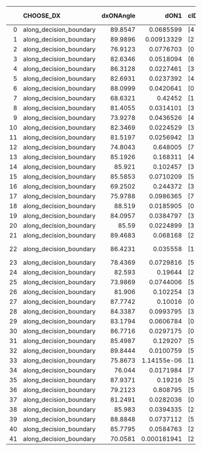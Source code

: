 |    | CHOOSE_DX               |   dxONAngle |        dON1 | cIDON1   |   dON_patch_1 |   nTON |         dON |   dxOFFAngle |       dOFF1 | cIDOFF1   |   dOFF_patch_1 |   nTOFF |        dOFF | SUCCESS   |   nExp |   dual_point_id |   subpoint_time_seconds |   total_execution_time |      logp |        dOFF/dON | Vote dOFF>dON   |
|---:|:------------------------|------------:|------------:|:---------|--------------:|-------:|------------:|-------------:|------------:|:----------|---------------:|--------:|------------:|:----------|-------:|----------------:|------------------------:|-----------------------:|----------:|----------------:|:----------------|
|  0 | along_decision_boundary |     89.8547 | 0.0685599   | [4 8]    |   0.0685599   |      1 | 0.0685599   |      88.2868 | 0.0819966   | [4 8]     |    0.0819966   |       1 | 0.0819966   | True      |      1 |               1 |                0.660315 |                1.03054 |  0        |     1.19598     | True            |
|  1 | along_decision_boundary |     89.9896 | 0.00913329  | [2 7]    |   0.00913329  |      1 | 0.00913329  |      82.9496 | 0.0409458   | [2 7]     |    0.0409458   |       1 | 0.0409458   | True      |      2 |               2 |                0.551257 |                1.5898  | -0.5      |     4.48314     | True            |
|  2 | along_decision_boundary |     76.9123 | 0.0776703   | [0 1]    |   0.0776703   |      1 | 0.0776703   |      85.5881 | 0.43401     | [0 1]     |    0.43401     |       1 | 0.43401     | True      |      3 |               3 |                0.620961 |                2.21577 | -1        |     5.58785     | True            |
|  3 | along_decision_boundary |     82.6346 | 0.0518094   | [6 7]    |   0.0518094   |      1 | 0.0518094   |      87.1049 | 1.32645     | [6 7]     |    1.32645     |       1 | 1.32645     | True      |      4 |               4 |                1.07147  |                3.29724 | -1.5      |    25.6026      | True            |
|  4 | along_decision_boundary |     86.3128 | 0.0227461   | [3 7]    |   0.0227461   |      1 | 0.0227461   |      89.5149 | 0.043387    | [3 7]     |    0.043387    |       1 | 0.043387    | True      |      5 |               5 |                0.563802 |                3.86604 | -2        |     1.90745     | True            |
|  5 | along_decision_boundary |     82.6931 | 0.0237392   | [4 9]    |   0.0237392   |      1 | 0.0237392   |      84.5172 | 0.0185407   | [4 9]     |    0.0185407   |       1 | 0.0185407   | False     |      6 |               6 |                0.49267  |                4.36371 | -2.5      |     0.781017    | False           |
|  6 | along_decision_boundary |     88.0999 | 0.0420641   | [0 1]    |   0.0420641   |      1 | 0.0420641   |      89.267  | 0.0390845   | [0 1]     |    0.0390845   |       1 | 0.0390845   | False     |      7 |               7 |                0.608206 |                4.98292 | -1.33333  |     0.929165    | False           |
|  7 | along_decision_boundary |     68.6321 | 0.42452     | [1 8]    |   0.42452     |      1 | 0.42452     |      85.6967 | 0.0158959   | [0 8]     |    0.0158959   |       1 | 0.0158959   | False     |      8 |               8 |                0.481703 |                5.47362 | -0.642857 |     0.0374445   | False           |
|  8 | along_decision_boundary |     81.4055 | 0.0314101   | [3 7]    |   0.0314101   |      1 | 0.0314101   |      84.5438 | 0.107372    | [3 7]     |    0.107372    |       1 | 0.107372    | True      |      9 |               9 |                0.508715 |                5.99333 | -0.25     |     3.4184      | True            |
|  9 | along_decision_boundary |     73.9278 | 0.0436526   | [4 8]    |   0.0436526   |      1 | 0.0436526   |      85.2029 | 0.329926    | [4 8]     |    0.329926    |       1 | 0.329926    | True      |     10 |              10 |                0.428159 |                6.42949 | -0.5      |     7.558       | True            |
| 10 | along_decision_boundary |     82.3469 | 0.0224529   | [3 5]    |   0.0224529   |      1 | 0.0224529   |      83.9504 | 0.0254027   | [3 5]     |    0.0254027   |       1 | 0.0254027   | True      |     11 |              11 |                0.501751 |                6.93725 | -0.8      |     1.13138     | True            |
| 11 | along_decision_boundary |     81.5197 | 0.0256942   | [3 5]    |   0.0256942   |      1 | 0.0256942   |      85.1196 | 0.126389    | [3 5]     |    0.126389    |       1 | 0.126389    | True      |     12 |              12 |                0.664781 |                7.61103 | -1.13636  |     4.91896     | True            |
| 12 | along_decision_boundary |     74.8043 | 0.648005    | [7 9]    |   0.648005    |      1 | 0.648005    |      89.1747 | 0.415871    | [7 9]     |    0.415871    |       1 | 0.415871    | False     |     13 |              13 |                0.860983 |                8.47901 | -1.5      |     0.641771    | False           |
| 13 | along_decision_boundary |     85.1926 | 0.168311    | [4 6]    |   0.168311    |      1 | 0.168311    |      87.7778 | 0.300113    | [4 6]     |    0.300113    |       1 | 0.300113    | True      |     14 |              14 |                0.731864 |                9.21688 | -0.961538 |     1.78309     | True            |
| 14 | along_decision_boundary |     85.921  | 0.102457    | [3 9]    |   0.102457    |      1 | 0.102457    |      88.4492 | 0.43453     | [3 9]     |    0.43453     |       1 | 0.43453     | True      |     15 |              15 |                0.523753 |                9.74863 | -1.28571  |     4.24109     | True            |
| 15 | along_decision_boundary |     85.5853 | 0.0710209   | [5 6]    |   0.0710209   |      1 | 0.0710209   |      87.8217 | 0.425283    | [5 6]     |    0.425283    |       1 | 0.425283    | True      |     16 |              16 |                0.751407 |               10.5076  | -1.63333  |     5.98814     | True            |
| 16 | along_decision_boundary |     69.2502 | 0.244372    | [3 5]    |   0.244372    |      1 | 0.244372    |      84.208  | 0.0167319   | [3 5]     |    0.0167319   |       1 | 0.0167319   | False     |     17 |              17 |                0.603738 |               11.1163  | -2        |     0.0684689   | False           |
| 17 | along_decision_boundary |     75.9788 | 0.0986365   | [7 9]    |   0.0986365   |      1 | 0.0986365   |      89.5586 | 0.572814    | [7 9]     |    0.572814    |       1 | 0.572814    | True      |     18 |              18 |                1.04096  |               12.1633  | -1.44118  |     5.80733     | True            |
| 18 | along_decision_boundary |     88.519  | 0.0185905   | [0 1]    |   0.0185905   |      1 | 0.0185905   |      88.7719 | 0.16928     | [0 1]     |    0.16928     |       1 | 0.16928     | True      |     19 |              19 |                0.550723 |               12.728   | -1.77778  |     9.10573     | True            |
| 19 | along_decision_boundary |     84.0957 | 0.0384797   | [3 7]    |   0.0384797   |      1 | 0.0384797   |      89.4721 | 0.204176    | [3 7]     |    0.204176    |       1 | 0.204176    | True      |     20 |              20 |                0.50956  |               13.2455  | -2.13158  |     5.30606     | True            |
| 20 | along_decision_boundary |     85.59   | 0.0224899   | [3 4]    |   0.0224899   |      1 | 0.0224899   |      88.4183 | 0.188543    | [3 4]     |    0.188543    |       1 | 0.188543    | True      |     21 |              21 |                0.686794 |               13.9373  | -2.5      |     8.38342     | True            |
| 21 | along_decision_boundary |     89.4683 | 0.068168    | [2 4]    |   0.068168    |      1 | 0.068168    |      89.9817 | 0.258666    | [2 4]     |    0.258666    |       1 | 0.258666    | True      |     22 |              22 |                0.495505 |               14.4379  | -2.88095  |     3.79453     | True            |
| 22 | along_decision_boundary |     86.4231 | 0.035558    | [1 2]    |   0.035558    |      1 | 0.035558    |      84.5486 | 2.11285e-05 | [1 2]     |    2.11285e-05 |       1 | 2.11285e-05 | False     |     23 |              23 |                0.375916 |               14.8198  | -3.27273  |     0.000594199 | False           |
| 23 | along_decision_boundary |     78.4369 | 0.0729816   | [5 7]    |   0.0729816   |      1 | 0.0729816   |      84.6849 | 0.477906    | [5 7]     |    0.477906    |       1 | 0.477906    | True      |     24 |              24 |                0.717836 |               15.5446  | -2.63043  |     6.5483      | True            |
| 24 | along_decision_boundary |     82.593  | 0.19644     | [2 9]    |   0.19644     |      1 | 0.19644     |      87.8404 | 0.527507    | [2 9]     |    0.527507    |       1 | 0.527507    | True      |     25 |              25 |                1.08599  |               16.6396  | -3        |     2.68533     | True            |
| 25 | along_decision_boundary |     73.9869 | 0.0744006   | [5 6]    |   0.0744006   |      1 | 0.0744006   |      86.412  | 0.0243996   | [5 6]     |    0.0243996   |       1 | 0.0243996   | False     |     26 |              26 |                0.856625 |               17.5012  | -3.38     |     0.327949    | False           |
| 26 | along_decision_boundary |     81.906  | 0.102254    | [3 9]    |   0.102254    |      1 | 0.102254    |      84.0827 | 0.0714706   | [3 9]     |    0.0714706   |       1 | 0.0714706   | False     |     27 |              27 |                0.591281 |               18.0975  | -2.76923  |     0.698954    | False           |
| 27 | along_decision_boundary |     87.7742 | 0.10016     | [0 1]    |   0.10016     |      1 | 0.10016     |      87.521  | 1.40712     | [0 1]     |    1.40712     |       1 | 1.40712     | True      |     28 |              28 |                1.80879  |               19.9123  | -2.24074  |    14.0487      | True            |
| 28 | along_decision_boundary |     84.3387 | 0.0993795   | [3 6]    |   0.0993795   |      1 | 0.0993795   |      89.2107 | 0.576146    | [3 6]     |    0.576146    |       1 | 0.576146    | True      |     29 |              29 |                0.650855 |               20.5741  | -2.57143  |     5.79743     | True            |
| 29 | along_decision_boundary |     83.1794 | 0.0606784   | [0 1]    |   0.0606784   |      1 | 0.0606784   |      88.4185 | 0.0519203   | [0 1]     |    0.0519203   |       1 | 0.0519203   | False     |     30 |              30 |                0.500709 |               21.0808  | -2.91379  |     0.855664    | False           |
| 30 | along_decision_boundary |     86.7716 | 0.0297175   | [0 1]    |   0.0297175   |      1 | 0.0297175   |      82.4916 | 0.0249671   | [0 1]     |    0.0249671   |       1 | 0.0249671   | False     |     31 |              31 |                0.509688 |               21.5955  | -2.4      |     0.840149    | False           |
| 31 | along_decision_boundary |     85.4987 | 0.129207    | [5 8]    |   0.129207    |      1 | 0.129207    |      83.5797 | 0.250696    | [5 8]     |    0.250696    |       1 | 0.250696    | True      |     32 |              32 |                0.678834 |               22.2794  | -1.95161  |     1.94026     | True            |
| 32 | along_decision_boundary |     89.8444 | 0.0100759   | [5 9]    |   0.0100759   |      1 | 0.0100759   |      89.3411 | 0.572735    | [5 9]     |    0.572735    |       1 | 0.572735    | True      |     33 |              33 |                0.63627  |               22.9236  | -2.25     |    56.8419      | True            |
| 33 | along_decision_boundary |     75.8673 | 1.14155e-06 | [1 9]    |   1.14155e-06 |      1 | 1.14155e-06 |      87.7678 | 0.0892214   | [0 9]     |    0.0892214   |       1 | 0.0892214   | True      |     34 |              34 |                0.455429 |               23.386   | -2.56061  | 78158.2         | True            |
| 34 | along_decision_boundary |     76.044  | 0.0171984   | [7 9]    |   0.0171984   |      1 | 0.0171984   |      89.5371 | 0.160577    | [7 9]     |    0.160577    |       1 | 0.160577    | True      |     35 |              35 |                0.94194  |               24.334   | -2.88235  |     9.33672     | True            |
| 35 | along_decision_boundary |     87.9371 | 0.19216     | [5 7]    |   0.19216     |      1 | 0.19216     |      87.4484 | 0.0799608   | [5 7]     |    0.0799608   |       1 | 0.0799608   | False     |     36 |              36 |                0.503735 |               24.8427  | -3.21429  |     0.416115    | False           |
| 36 | along_decision_boundary |     79.2123 | 0.808795    | [5 7]    |   0.808795    |      1 | 0.808795    |      83.8775 | 0.0613754   | [5 7]     |    0.0613754   |       1 | 0.0613754   | False     |     37 |              37 |                1.16245  |               26.0132  | -2.72222  |     0.0758849   | False           |
| 37 | along_decision_boundary |     81.2491 | 0.0282036   | [0 9]    |   0.0282036   |      1 | 0.0282036   |      89.4447 | 0.0411341   | [1 9]     |    0.0411341   |       1 | 0.0411341   | True      |     38 |              38 |                0.572828 |               26.595   | -2.28378  |     1.45847     | True            |
| 38 | along_decision_boundary |     85.983  | 0.0394335   | [2 4]    |   0.0394335   |      1 | 0.0394335   |      89.5841 | 0.127593    | [2 4]     |    0.127593    |       1 | 0.127593    | True      |     39 |              39 |                0.586095 |               27.1871  | -2.57895  |     3.23564     | True            |
| 39 | along_decision_boundary |     88.8848 | 0.0737112   | [5 7]    |   0.0737112   |      1 | 0.0737112   |      89.6536 | 0.122126    | [5 7]     |    0.122126    |       1 | 0.122126    | True      |     40 |              40 |                0.580307 |               27.7784  | -2.88462  |     1.65682     | True            |
| 40 | along_decision_boundary |     85.7795 | 0.0584763   | [2 3]    |   0.0584763   |      1 | 0.0584763   |      86.1865 | 0.0899623   | [2 3]     |    0.0899623   |       1 | 0.0899623   | True      |     41 |              41 |                0.461192 |               28.2456  | -3.2      |     1.53844     | True            |
| 41 | along_decision_boundary |     70.0581 | 0.000181941 | [2 7]    |   0.000181941 |      1 | 0.000181941 |      87.3456 | 0.125124    | [2 7]     |    0.125124    |       1 | 0.125124    | True      |     42 |              42 |                0.497387 |               28.749   | -3.52439  |   687.721       | True            |